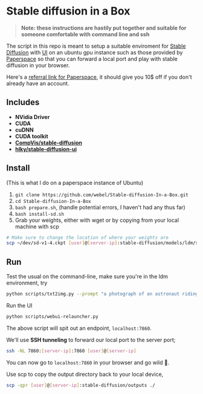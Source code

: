 # Stable diffusion in a Box

> **Note: these instructions are hastily put together and suitable for someone comfortable with command line and ssh**

The script in this repo is meant to setup a suitable enviroment for [Stable Diffusion](https://github.com/CompVis/stable-diffusion) with [UI](https://github.com/hlky/stable-diffusion-webui) on an ubuntu gpu instance such as those provided by [Paperspace](https://paperspace.com) so that you can forward a local port and play with stable diffusion in your browser.

Here's a [referral link for Paperspace](https://console.paperspace.com/signup?R=WF9770R), it should give you 10$ off if you don't already have an account.

## Includes

- **NVidia Driver**
- **CUDA**
- **cuDNN**
- **CUDA toolkit**
- [**CompVis/stable-diffusion**](https://github.com/CompVis/stable-diffusion)
- [**hlky/stable-diffusion-ui**](https://github.com/hlky/stable-diffusion-webui)

## Install

(This is what I do on a paperspace instance of Ubuntu)

1. `git clone https://github.com/webel/Stable-diffusion-In-a-Box.git`
2. `cd Stable-diffusion-In-a-Box`
3. `bash prepare.sh`, (handle potential errors, I haven't had any thus far)
4. `bash install-sd.sh`
5. Grab your weights, either with wget or by copying from your local machine with scp

```sh
# Make sure to change the location of where your weights are
scp ~/dev/sd-v1-4.ckpt [user]@[server-ip]:stable-diffusion/models/ldm/stable-diffusion-v1/model.ckpt`
```

## Run

Test the usual on the command-line, make sure you're in the ldm environment, try

```sh
python scripts/txt2img.py --prompt "a photograph of an astronaut riding a horse" --plms
```

Run the UI

```sh
python scripts/webui-relauncher.py
```

The above script will spit out an endpoint, `localhost:7860`.

We'll use **SSH tunneling** to forward our local port to the server port;

```sh
ssh -NL 7860:[server-ip]:7860 [user]@[server-ip]
```

You can now go to `localhost:7860` in your browser and go wild 🎉.

Use scp to copy the output directory back to your local device,

```sh
scp -qpr [user]@[server-ip]:stable-diffusion/outputs ./
```

